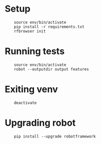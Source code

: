 # Setup

        source env/bin/activate
        pip install -r requirements.txt
        rfbrowser init

# Running tests

        source env/bin/activate
        robot --outputdir output features

# Exiting venv

        deactivate

# Upgrading robot

        pip install --upgrade robotframework
